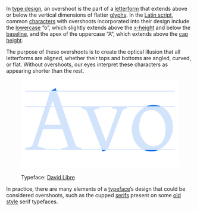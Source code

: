 
In [type design](/glossary/type_designer), an overshoot is the part of a [letterform](/glossary/letterform) that extends above or below the vertical dimensions of flatter [glyphs](/glossary/glyph). In the [Latin script](/glossary/latin), common [characters](/glossary/character) with overshoots incorporated into their design include the [lowercase](/glossary/uppercase_lowercase) “o”, which slightly extends above the [x-height](/glossary/x_height) and below the [baseline](/glossary/baseline), and the apex of the uppercase “A”, which extends above the [cap height](/glossary/cap_height).

The purpose of these overshoots is to create the optical illusion that all letterforms are aligned, whether their tops and bottoms are angled, curved, or flat. Without overshoots, our eyes interpret these characters as appearing shorter than the rest.

<figure>

![The characters “A”, “v”, and “o”, set alongside horizontal lines to indicate cap height, x-height, and baseline, with the overshoots accentuated.](images/thumbnail.svg)

<figcaption>Typeface: <a href="https://fonts.google.com/specimen/David+Libre">David Libre</a></figcaption>


</figure>

In practice, there are many elements of a [typeface](/glossary/typeface)’s design that could be considered overshoots, such as the cupped [serifs](/glossary/serif) present on some [old style](/glossary/humanist_old_style) serif typefaces.

